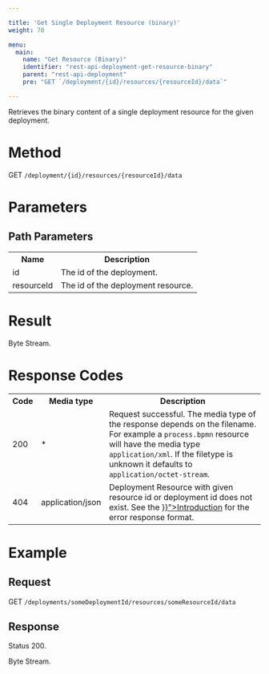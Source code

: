 ```yaml
---

title: 'Get Single Deployment Resource (binary)'
weight: 70

menu:
  main:
    name: "Get Resource (Binary)"
    identifier: "rest-api-deployment-get-resource-binary"
    parent: "rest-api-deployment"
    pre: "GET `/deployment/{id}/resources/{resourceId}/data`"

---
```



Retrieves the binary content of a single deployment resource for the given deployment.


# Method

GET `/deployment/{id}/resources/{resourceId}/data`


# Parameters

## Path Parameters

<table class="table table-striped">
  <tr>
    <th>Name</th>
    <th>Description</th>
  </tr>
  <tr>
    <td>id</td>
    <td>The id of the deployment.</td>
  </tr>
  <tr>
    <td>resourceId</td>
    <td>The id of the deployment resource.</td>
  </tr>
</table>


# Result

Byte Stream.


# Response Codes

<table class="table table-striped">
  <tr>
    <th>Code</th>
    <th>Media type</th>
    <th>Description</th>
  </tr>
  <tr>
    <td>200</td>
    <td>*</td>
    <td>
      Request successful. The media type of the response depends on the filename. For example a <code>process.bpmn</code> resource will have
      the media type <code>application/xml</code>. If the filetype is unknown it defaults to <code>application/octet-stream</code>.
    </td>
  </tr>
  <tr>
    <td>404</td>
    <td>application/json</td>
    <td>Deployment Resource with given resource id or deployment id does not exist. See the <a href="{{< ref "/reference/rest/overview/_index.md#error-handling" >}}">Introduction</a> for the error response format.</td>
  </tr>
</table>


# Example

## Request

GET `/deployments/someDeploymentId/resources/someResourceId/data`

## Response

Status 200.

Byte Stream.
